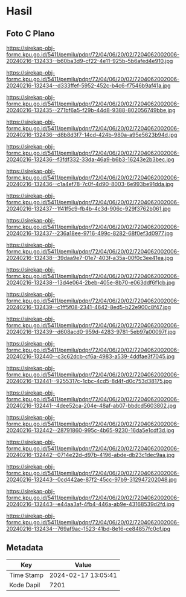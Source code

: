 # Hasil

## Foto C Plano

https://sirekap-obj-formc.kpu.go.id/5411/pemilu/pdpr/72/04/06/20/02/7204062002006-20240216-132433--b60ba3d9-cf22-4e11-925b-5b6afed4e910.jpg

https://sirekap-obj-formc.kpu.go.id/5411/pemilu/pdpr/72/04/06/20/02/7204062002006-20240216-132434--d333ffef-5952-452c-b4c6-f7546b9af41a.jpg

https://sirekap-obj-formc.kpu.go.id/5411/pemilu/pdpr/72/04/06/20/02/7204062002006-20240216-132435--271bf6a5-f29b-44d8-9388-802056749bbe.jpg

https://sirekap-obj-formc.kpu.go.id/5411/pemilu/pdpr/72/04/06/20/02/7204062002006-20240216-132436--d8b8d3f7-14cd-424b-980a-a95e5623b94d.jpg

https://sirekap-obj-formc.kpu.go.id/5411/pemilu/pdpr/72/04/06/20/02/7204062002006-20240216-132436--f3fdf332-33da-46a9-b6b3-16243e2b3bec.jpg

https://sirekap-obj-formc.kpu.go.id/5411/pemilu/pdpr/72/04/06/20/02/7204062002006-20240216-132436--c1a4ef78-7c0f-4d90-8003-6e993be91dda.jpg

https://sirekap-obj-formc.kpu.go.id/5411/pemilu/pdpr/72/04/06/20/02/7204062002006-20240216-132437--1f41f5c9-fb4b-4c3d-906c-929f3762b061.jpg

https://sirekap-obj-formc.kpu.go.id/5411/pemilu/pdpr/72/04/06/20/02/7204062002006-20240216-132437--236a18ee-9716-499c-8282-68f0ef3d0977.jpg

https://sirekap-obj-formc.kpu.go.id/5411/pemilu/pdpr/72/04/06/20/02/7204062002006-20240216-132438--39daa9e7-01e7-403f-a35a-00f0c3ee41ea.jpg

https://sirekap-obj-formc.kpu.go.id/5411/pemilu/pdpr/72/04/06/20/02/7204062002006-20240216-132438--13d4e064-2beb-405e-8b70-e063ddf6f1cb.jpg

https://sirekap-obj-formc.kpu.go.id/5411/pemilu/pdpr/72/04/06/20/02/7204062002006-20240216-132439--c1ff5f08-2341-4642-8ed5-b22e900c8f47.jpg

https://sirekap-obj-formc.kpu.go.id/5411/pemilu/pdpr/72/04/06/20/02/7204062002006-20240216-132439--d608acd0-959d-4283-9781-5eb97a00097f.jpg

https://sirekap-obj-formc.kpu.go.id/5411/pemilu/pdpr/72/04/06/20/02/7204062002006-20240216-132440--c3c62dcb-cf6a-4983-a539-4ddfae3f7045.jpg

https://sirekap-obj-formc.kpu.go.id/5411/pemilu/pdpr/72/04/06/20/02/7204062002006-20240216-132441--9255317c-1cbc-4cd5-8d4f-d0c753d38175.jpg

https://sirekap-obj-formc.kpu.go.id/5411/pemilu/pdpr/72/04/06/20/02/7204062002006-20240216-132441--4dee52ca-204e-48af-ab07-bbdcd5603802.jpg

https://sirekap-obj-formc.kpu.go.id/5411/pemilu/pdpr/72/04/06/20/02/7204062002006-20240216-132442--28791860-995c-4b65-9230-16da5e1cdf3d.jpg

https://sirekap-obj-formc.kpu.go.id/5411/pemilu/pdpr/72/04/06/20/02/7204062002006-20240216-132442--0714e22d-d97b-4196-abde-db23c1dec9aa.jpg

https://sirekap-obj-formc.kpu.go.id/5411/pemilu/pdpr/72/04/06/20/02/7204062002006-20240216-132443--0cd442ae-87f2-45cc-97b9-312947202048.jpg

https://sirekap-obj-formc.kpu.go.id/5411/pemilu/pdpr/72/04/06/20/02/7204062002006-20240216-132443--e44aa3af-4fb4-446a-ab9e-43168539d2fd.jpg

https://sirekap-obj-formc.kpu.go.id/5411/pemilu/pdpr/72/04/06/20/02/7204062002006-20240216-132434--769af9ac-1523-41bd-8e16-ce84857fc0cf.jpg


## Metadata

| Key        | Value               |
| ---------- | ------------------- |
| Time Stamp | 2024-02-17 13:05:41 |
| Kode Dapil | 7201                |



